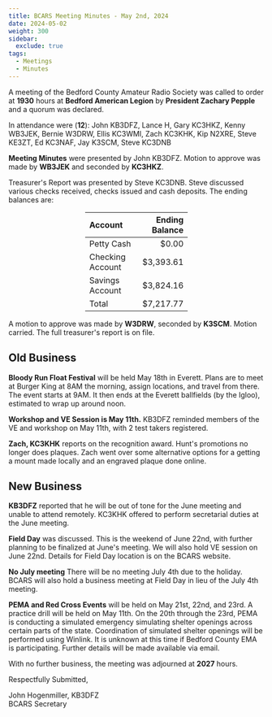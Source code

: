 ```yaml
---
title: BCARS Meeting Minutes - May 2nd, 2024
date: 2024-05-02
weight: 300
sidebar:
  exclude: true
tags:
  - Meetings
  - Minutes
---
```


A meeting of the Bedford County Amateur Radio Society was called to order at **1930** hours at **Bedford American Legion** by **President Zachary Pepple** and a quorum was declared.

In attendance were (**12**): <!--more--> John KB3DFZ, Lance H, Gary KC3HKZ, Kenny WB3JEK, Bernie W3DRW, Ellis KC3WMI, Zach KC3KHK, Kip N2XRE, Steve KE3ZT, Ed KC3NAF, Jay K3SCM, Steve KC3DNB

**Meeting Minutes** were presented by John KB3DFZ. Motion to approve was made by **WB3JEK** and seconded by **KC3HKZ**.

Treasurer's Report was presented by Steve KC3DNB. Steve discussed various checks received, checks issued and cash deposits. The ending balances are:


<p><div style="margin-left: auto;
            margin-right: auto;
            width: 40%;">

|  Account          | Ending Balance |
|:------------------|---------------:|
| Petty Cash        |          $0.00 |
| Checking Account  |      $3,393.61 |
| Savings Account   |      $3,824.16 |
| Total             |      $7,217.77 |


</div></p>


A motion to approve was made by **W3DRW**, seconded by **K3SCM**. Motion carried. The full treasurer's report is on file.

## Old Business

**Bloody Run Float Festival** will be held May 18th in Everett. Plans are to meet at Burger King at 8AM the morning, assign locations, and travel from there. The event starts at 9AM. It then ends at the Everett ballfields (by the Igloo), estimated to wrap up around noon.

**Workshop and VE Session is May 11th.**  KB3DFZ reminded members of the VE and workshop on May 11th, with 2 test takers registered.

**Zach, KC3KHK** reports on the recognition award. Hunt's promotions no longer does plaques. Zach went over some alternative options for a getting a mount made locally and an engraved plaque done online.

## New Business

**KB3DFZ** reported that he will be out of tone for the June meeting and unable to attend remotely. KC3KHK offered to perform secretarial duties at the June meeting.

**Field Day** was discussed. This is the weekend of June 22nd, with further planning to be finalized at June's meeting. We will also hold VE session on June 22nd. Details for Field Day location is on the BCARS website. 

**No July meeting** There will be no meeting July 4th due to the holiday. BCARS will also hold a business meeting at Field Day in lieu of the July 4th meeting.

**PEMA and Red Cross Events** will be held on May 21st, 22nd, and 23rd.  A practice drill will be held on May 11th. On the 20th through the 23rd, PEMA is conducting a simulated emergency simulating shelter openings across certain parts of the state. Coordination of simulated shelter openings will be performed using Winlink. It is unknown at this time if Bedford County EMA is participating. Further details will be made available via email.

With no further business, the meeting was adjourned at **2027** hours.


Respectfully Submitted,



John Hogenmiller, KB3DFZ  
BCARS Secretary	
